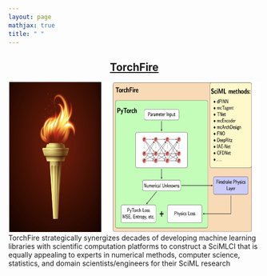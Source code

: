 ```yaml
---
layout: page
mathjax: true
title: " "
---
```


## <div align="center">[TorchFire](https://nguyenvanhaibk92.github.io/torch_fire.github.io/)</div>

<div align="center"><img width="700" height="300" src="assets\front_fig.jpg" /><div align="center">

<div align="left">TorchFire strategically synergizes decades of developing machine learning libraries with scientific computation platforms to construct a SciMLCI that is equally appealing to experts in numerical methods, computer science, statistics, and domain scientists/engineers for their SciML research<div align="center">
